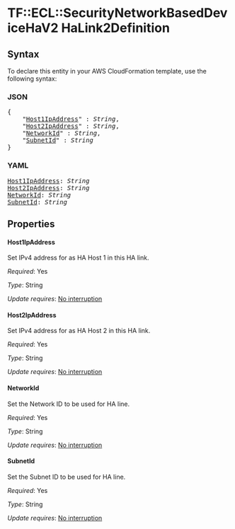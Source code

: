 # TF::ECL::SecurityNetworkBasedDeviceHaV2 HaLink2Definition

## Syntax

To declare this entity in your AWS CloudFormation template, use the following syntax:

### JSON

<pre>
{
    "<a href="#host1ipaddress" title="Host1IpAddress">Host1IpAddress</a>" : <i>String</i>,
    "<a href="#host2ipaddress" title="Host2IpAddress">Host2IpAddress</a>" : <i>String</i>,
    "<a href="#networkid" title="NetworkId">NetworkId</a>" : <i>String</i>,
    "<a href="#subnetid" title="SubnetId">SubnetId</a>" : <i>String</i>
}
</pre>

### YAML

<pre>
<a href="#host1ipaddress" title="Host1IpAddress">Host1IpAddress</a>: <i>String</i>
<a href="#host2ipaddress" title="Host2IpAddress">Host2IpAddress</a>: <i>String</i>
<a href="#networkid" title="NetworkId">NetworkId</a>: <i>String</i>
<a href="#subnetid" title="SubnetId">SubnetId</a>: <i>String</i>
</pre>

## Properties

#### Host1IpAddress

Set IPv4 address for as HA Host 1 in this HA link.

_Required_: Yes

_Type_: String

_Update requires_: [No interruption](https://docs.aws.amazon.com/AWSCloudFormation/latest/UserGuide/using-cfn-updating-stacks-update-behaviors.html#update-no-interrupt)

#### Host2IpAddress

Set IPv4 address for as HA Host 2 in this HA link.

_Required_: Yes

_Type_: String

_Update requires_: [No interruption](https://docs.aws.amazon.com/AWSCloudFormation/latest/UserGuide/using-cfn-updating-stacks-update-behaviors.html#update-no-interrupt)

#### NetworkId

Set the Network ID to be used for HA line.

_Required_: Yes

_Type_: String

_Update requires_: [No interruption](https://docs.aws.amazon.com/AWSCloudFormation/latest/UserGuide/using-cfn-updating-stacks-update-behaviors.html#update-no-interrupt)

#### SubnetId

Set the Subnet ID to be used for HA line.

_Required_: Yes

_Type_: String

_Update requires_: [No interruption](https://docs.aws.amazon.com/AWSCloudFormation/latest/UserGuide/using-cfn-updating-stacks-update-behaviors.html#update-no-interrupt)

